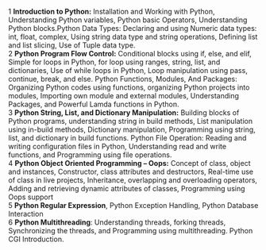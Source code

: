 1	**Introduction to Python:** Installation and Working with Python, Understanding Python variables, Python basic Operators, Understanding Python blocks.Python Data Types: Declaring and using Numeric data types: int, float, complex, Using string data type and string operations, Defining list and list slicing, Use of Tuple data type.  
2	**Python Program Flow Control:** Conditional blocks using if, else, and elif, Simple for loops in Python, for loop using ranges, string, list, and dictionaries, Use of while loops in Python, Loop manipulation using pass, continue, break, and else. Python Functions, Modules, And Packages: Organizing Python codes using functions, organizing Python projects into modules, Importing own module and external modules, Understanding Packages, and Powerful Lamda functions in Python.  
3	**Python String, List, and Dictionary Manipulation:** Building blocks of Python programs, understanding string in build methods, List manipulation using in-build methods, Dictionary manipulation, Programming using string, list, and dictionary in build functions. Python File Operation: Reading and writing configuration files in Python, Understanding read and write functions, and Programming using file operations.  
4	**Python Object Oriented Programming – Oops:** Concept of class, object and instances, Constructor, class attributes and destructors, Real-time use of class in live projects, Inheritance, overlapping and overloading operators, Adding and retrieving dynamic attributes of classes, Programming using Oops support  
5	**Python Regular Expression**, Python Exception Handling, Python Database Interaction    
6	**Python Multithreading**: Understanding threads, forking threads, Synchronizing the threads, and Programming using multithreading. Python CGI Introduction.  
